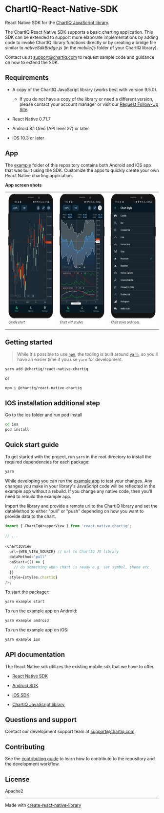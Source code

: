 # ChartIQ-React-Native-SDK

React Native SDK for the [ChartIQ JavaScript library](https://documentation.chartiq.com).

The ChartIQ React Native SDK supports a basic charting application. This SDK can be extended to support more elaborate implementations by adding code to invoke ChartIQ library functions directly or by creating a bridge file similar to *nativeSdkBridge.js* (in the *mobile/js* folder of your ChartIQ library). 

Contact us at <support@chartiq.com> to request sample code and guidance on how to extend the SDK.

## Requirements

- A copy of the ChartIQ JavaScript library (works best with version 9.5.0).
  - If you do not have a copy of the library or need a different version, please contact your account manager or visit our <a href="https://pages.marketintelligence.spglobal.com/ChartIQ-Follow-up-Request.html" target="_blank">Request Follow-Up Site</a>.

- React Native 0.71.7
- Android 8.1 Oreo (API level 27) or later
- iOS 10.3 or later

## App

The [example](https://github.com/ChartIQ/ChartIQ-React-Native-SDK/tree/main/example) folder of this repository contains both Android and iOS app that was built using the SDK. Customize the apps to quickly create your own React Native charting application.

**App screen shots**

<table>
  <tr>
    <td><img src="https://github.com/ChartIQ/ChartIQ-Android-SDK/blob/main/screenshots/Candle_Chart.png?raw=true" alt="Candle chart" width="200" height="440"/></td>
    <td><img src="https://github.com/ChartIQ/ChartIQ-Android-SDK/blob/main/screenshots/Chart_with_Studies.png?raw=true" alt="Chart with studies" width="200" height="440"/></td>
    <td><img src="https://github.com/ChartIQ/ChartIQ-Android-SDK/blob/main/screenshots/Chart_Styles_and_Types.png?raw=true" alt="Chart styles and types" width="200" height="440"/></td>
  </tr>
</table>

## Getting started

> While it's possible to use [`npm`](https://github.com/npm/cli), the tooling is built around [`yarn`](https://classic.yarnpkg.com/), so you'll have an easier time if you use `yarn` for development.

```sh
yarn add @chartiq/react-native-chartiq
```

or

```sh
npm i @chartiq/react-native-chartiq
```

## IOS installation additional step

Go to the ios folder and run pod install

```sh
cd ios
pod install
```

## Quick start guide

To get started with the project, run `yarn` in the root directory to install the required dependencies for each package:

```sh
yarn
```

While developing you can run the [example app](https://github.com/ChartIQ/ChartIQ-React-Native-SDK/tree/main/example) to test your changes. Any changes you make in your library's JavaScript code will be reflected in the example app without a rebuild. If you change any native code, then you'll need to rebuild the example app.

Import the library and provide a remote url to the ChartIQ library and set the dataMethod to either "pull" or "push" depending on how you want to provide data to the chart.

```js
import { ChartIqWrapperView } from 'react-native-chartiq';

// ...

<ChartIQView
  url={WEB_VIEW_SOURCE} // url to ChartIQ JS library
  dataMethod="pull"
  onStart={() => {
    // do something when chart is ready e.g. set symbol, theme etc.
  }}
  style={styles.chartIq}
/>;
```

To start the packager:

```sh
yarn example start
```

To run the example app on Android:

```sh
yarn example android
```

To run the example app on iOS:

```sh
yarn example ios
```

## API documentation

The React Native sdk utilizes the existing mobile sdk that we have to offer.

- [React Native SDK](https://documentation.chartiq.com/react-native-sdk/)

- [Android SDK](https://documentation.chartiq.com/android-sdk/)

- [iOS SDK](https://documentation.chartiq.com/ios-sdk/)

- [ChartIQ JavaScript library](https://documentation.chartiq.com)

## Questions and support

Contact our development support team at <support@chartiq.com>.

## Contributing

See the [contributing guide](https://github.com/ChartIQ/ChartIQ-React-Native-SDK/tree/main/CONTRIBUTING.md) to learn how to contribute to the repository and the development workflow.

## License

Apache2

---

Made with [create-react-native-library](https://github.com/callstack/react-native-builder-bob)
